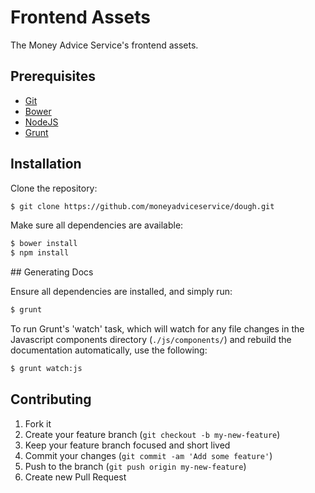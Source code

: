 # Frontend Assets

The Money Advice Service's frontend assets.


## Prerequisites

* [Git]
* [Bower]
* [NodeJS]
* [Grunt]



## Installation

Clone the repository:

```sh
$ git clone https://github.com/moneyadviceservice/dough.git
```

Make sure all dependencies are available:

```sh
$ bower install
$ npm install
```

## Generating Docs

Ensure all dependencies are installed, and simply run:

```sh
$ grunt
```

To run Grunt's 'watch' task, which will watch for any file changes in the Javascript components directory (```./js/components/```) and rebuild the documentation automatically, use the following:

```sh
$ grunt watch:js
```

## Contributing

1. Fork it
2. Create your feature branch (`git checkout -b my-new-feature`)
3. Keep your feature branch focused and short lived
4. Commit your changes (`git commit -am 'Add some feature'`)
5. Push to the branch (`git push origin my-new-feature`)
6. Create new Pull Request


[bower]: http://bower.io
[git]: http://git-scm.com
[nodejs]: http://nodejs.org/
[grunt]: http://gruntjs.com/getting-started
